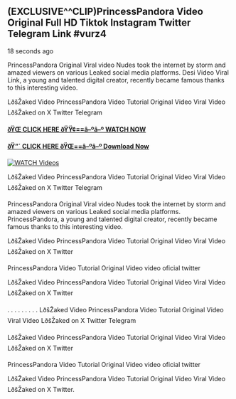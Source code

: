 ## (EXCLUSIVE^^CLIP)PrincessPandora Video Original Full HD Tiktok Instagram Twitter Telegram Link #vurz4

18 seconds ago

PrincessPandora Original Viral video Nudes took the internet by storm and amazed viewers on various Leaked social media platforms. Desi Video Viral Link, a young and talented digital creator, recently became famous thanks to this interesting video.

LðšŽaked Video PrincessPandora Video Tutorial Original Video Viral Video LðšŽaked on X Twitter Telegram

**[ðŸŒ CLICK HERE ðŸŸ¢==â–ºâ–º WATCH NOW](https://clips-mediaa.blogspot.com/2025/02/video-viral-download.html)**

**[ðŸ”´ CLICK HERE ðŸŒ==â–ºâ–º Download Now](https://clips-mediaa.blogspot.com/2025/02/video-viral-download.html)**

[![WATCH Videos](https://i.imgur.com/dJHk4Zq.gif)](https://clips-mediaa.blogspot.com/2025/02/video-viral-download.html)

LðšŽaked Video PrincessPandora Video Tutorial Original Video Viral Video LðšŽaked on X Twitter Telegram

PrincessPandora Original Viral video Nudes took the internet by storm and amazed viewers on various Leaked social media platforms. PrincessPandora, a young and talented digital creator, recently became famous thanks to this interesting video.

LðšŽaked Video PrincessPandora Video Tutorial Original Video Viral Video LðšŽaked on X Twitter

PrincessPandora Video Tutorial Original Video video oficial twitter

LðšŽaked Video PrincessPandora Video Tutorial Original Video Viral Video LðšŽaked on X Twitter

. . . . . . . . . LðšŽaked Video PrincessPandora Video Tutorial Original Video Viral Video LðšŽaked on X Twitter Telegram

LðšŽaked Video PrincessPandora Video Tutorial Original Video Viral Video LðšŽaked on X Twitter

PrincessPandora Video Tutorial Original Video video oficial twitter

LðšŽaked Video PrincessPandora Video Tutorial Original Video Viral Video LðšŽaked on X Twitter.